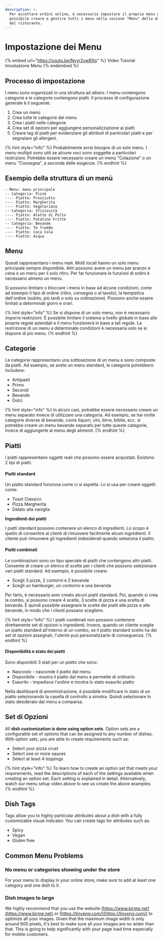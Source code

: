 ```yaml
---
description: >-
  Per accettare ordini online, è necessario impostare il proprio menu online. È
  possibile creare e gestire tutti i menu nella sezione "Menu" della dashboard
  del ristorante.
---
```


# Impostazione dei Menu

{% embed url="https://youtu.be/Nyyr2vwB1Io" %}
Video Tutorial Imostazione Menu
{% endembed %}

## Processo di impostazione

I menu sono organizzati in una struttura ad albero. I menu contengono categorie e le categorie contengono piatti. Il processo di configurazione generale è il seguente.

1. Crea un menù
2. Crea tutte le categorie del menu
3. Crea i piatti nelle categorie
4. Crea set di opzioni per aggiungere personalizzazione ai piatti
5. Creare tag di piatti per evidenziare gli attributi di particolari piatti e per segnalare gli allergeni.

{% hint style="info" %}
Probabilmente avrai bisogno di un solo menu. I menu multipli sono utili se alcune voci sono soggette a particolari restrizioni. Potrebbe essere necessario creare un menu "Colazione" o un menu "Consegna", a seconda delle esigenze.
{% endhint %}

## Esempio della struttura di un menù

```
- Menu: menu principale
-- Categoria: Pizze
---- Piatto: Prosciutto
---- Piatto: Margherita
---- Piatto: Vegetariana
-- Categoria: Sfiziosità
---- Piatto: Alette di Pollo
---- Piatto: Patatine Fritte
-- Categoria: Bevande
---- Piatto: Te freddo
---- Piatto: Coca Cola
---- Piatto: Acqua
```

## Menu

Questi rappresentano i menu reali. Molti locali hanno un solo menu principale sempre disponibile. Altri possono avere un menu per pranzo e cena o un menu per il solo ritiro. Per far funzionare le funzioni di ordini è necessario almeno un menu.

Si possono limitare o bloccare i menù in base ad alcune condizioni, come ad esempio il tipo di ordine (ritiro, consegna o al tavolo), la tempistica dell'ordine (subito, più tardi o solo su ordinazione). Possono anche essere limitati a determinati giorni e orari.

{% hint style="info" %}
Se si dispone di un solo menu, non è necessario imporre restrizioni. È possibile limitare il sistema a livello globale in base alle proprie regole aziendali e il menu funzionerà in base a tali regole. La restrizione di un menu a determinate condizioni è necessaria solo se si dispone di più menu.
{% endhint %}

## Categorie

Le categorie rappresentano una sottosezione di un menu e sono composte da piatti. Ad esempio, se avete un menu standard, le categorie potrebbero includere:

* Antipasti
* Primo
* Secondi
* Bevande
* Dolci

{% hint style="info" %}
In alcuni casi, potrebbe essere necessario creare un menu separato invece di utilizzare una categoria. Ad esempio, se hai molte categorie diverse di bevande, come liquori, vini, birre, bibite, ecc. si potrebbe creare un menu bevande separato per tutte queste categorie, invece di aggiungerle al menu degli alimenti.
{% endhint %}

## Piatti

I piatti rappresentano oggetti reali che possono essere acquistati. Esistono 2 tipi di piatti.

#### Piatti standard

Un piatto standard funziona come ci si aspetta. Lo si usa per creare oggetti come:

* Toast Classico
* Pizza Margherita
* Gelato alla vaniglia

**Ingredienti dei piatti**

I piatti standard possono contenere un elenco di ingredienti. Lo scopo è quello di consentire ai clienti di rimuovere facilmente alcuni ingredienti. Il cliente può rimuovere gli ingredienti indesiderati quando seleziona il piatto.

#### Piatti combinati

Le combinazioni sono un tipo speciale di piatti che contengono altri piatti. Consente di creare un elenco di scelte per i clienti che possono selezionare vari piatti standard. Ad esempio, è possibile creare:

* Scegli 3 pizze, 2 contorni e 2 bevande
* Scegli un hamburger, un contorno e una bevanda

Per farlo, è necessario aver creato alcuni piatti standard. Poi, quando si crea la combo, si possono creare 4 scelte, 3 scelte di pizza e una scelta di bevanda. È quindi possibile assegnare le scelte dei piatti alle pizze e alle bevande, in modo che i clienti possano scegliere.

{% hint style="info" %}
I piatti combinati non possono contenere direttamente set di opzioni o ingredienti. Invece, quando un cliente sceglie un piatto standard all'interno di un combo, se il piatto standard scelto ha dei set di opzioni assegnati, l'utente può personalizzarlo di conseguenza.
{% endhint %}

#### Disponibilità e stato dei piatti

Sono disponibili 3 stati per un piatto che sono:

* Nascosto - nasconde il piatto dal menu
* Disponibile - mostra il piatto dal menu e permette di ordinarlo
* Esaurito - impedisce l'ordine e mostra lo stato esaurito piatto

Nella dashboard di amministrazione, è possibile modificare lo stato di un piatto selezionando la casella di controllo a sinistra. Quindi selezionare lo stato desiderato dal menu a comparsa.

## Set di Opzioni

All **dish customization is done using option sets**. Option sets are a configurable set of options that can be assigned to any number of dishes. With option sets, you are able to create requirements such as:

* Select your pizza crust
* Select one or more sauces
* Select at least 4 toppings

{% hint style="info" %}
To learn how to create an option set that meets your requirements, read the descriptions of each of the settings available when creating an option set. Each setting is explained in detail. Alternatively, watch our menu setup video above to see us create the above examples.
{% endhint %}

## Dish Tags

Tags allow you to highly particular attributes about a dish with a fully customizable visual indicator. You can create tags for attributes such as:

* Spicy
* Vegan
* Gluten free

## Common Menu Problems

### **No menu or categories showing under the store**

For your menu to display in your online store, make sure to add at least one category and one dish to it.

### **Dish images to large**

We highly recommend that you use the website [https://www.birme.net](https://www.birme.net) or [https://tinypng.com/](https://tinypng.com/) to optimize all your images. Given that the maximum image width is only around 600 pixels, it's best to make sure all your images are no wider than that. This is going to help significantly with your page load time especially for mobile customers.
